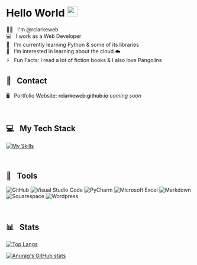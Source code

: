 # Hello World <img src="https://media.giphy.com/media/hvRJCLFzcasrR4ia7z/giphy.gif" width="28">

:woman_technologist: &nbsp; I'm @rclarkeweb  
:computer: &nbsp; I work as a Web Developer  
:seedling: &nbsp; I'm currently learning Python & some of its libraries  
:eyes: &nbsp; I’m interested in learning about the cloud :cloud:  
:zap: &nbsp; Fun Facts: I read a lot of fiction books & I also love Pangolins
<br/>

## :postbox: &nbsp; Contact
:desktop_computer: &nbsp; Portfolio Website: ~~rclarkeweb.github.io~~ *coming soon*  

<br/>

## 💻 &nbsp; My Tech Stack
[![My Skills](https://skillicons.dev/icons?i=js,html,css,sass,tailwind,bootstrap,mysql,git,python,bash&perline=10)](https://skillicons.dev)  

<br/>

## 🧰 &nbsp; Tools
![GitHub](https://camo.githubusercontent.com/cca71357fe98ec5f8cd6ebab9044ad2901f4b64ebda379ac81608ed9f1caa1a0/68747470733a2f2f696d672e736869656c64732e696f2f7374617469632f76313f7374796c653d666f722d7468652d6261646765266d6573736167653d47697448756226636f6c6f723d313831373137266c6f676f3d476974487562266c6f676f436f6c6f723d464646464646266c6162656c3d) ![Visual Studio Code](https://img.shields.io/badge/Visual%20Studio%20Code-0078d7.svg?style=for-the-badge&logo=visual-studio-code&logoColor=white) ![PyCharm](https://img.shields.io/badge/pycharm-%23000000.svg?style=for-the-badge&logo=pycharm&logoColor=white) ![Microsoft Excel](https://img.shields.io/badge/Microsoft_Excel-217346?style=for-the-badge&logo=microsoft-excel&logoColor=white) ![Markdown](https://img.shields.io/badge/markdown-%23000000.svg?style=for-the-badge&logo=markdown&logoColor=white) ![Squarespace](https://camo.githubusercontent.com/ae377087036c11041fe207eecab3a1c2588ad9d4d27768a2d2ab73c4341907f5/68747470733a2f2f696d672e736869656c64732e696f2f7374617469632f76313f7374796c653d666f722d7468652d6261646765266d6573736167653d537175617265737061636526636f6c6f723d303030303030266c6f676f3d5371756172657370616365266c6f676f436f6c6f723d464646464646266c6162656c3d) ![Wordpress](https://camo.githubusercontent.com/2943f0d0ea94547e106bc8d4f6208186d826c30ce4526b1d617b3ba5482ec38f/68747470733a2f2f696d672e736869656c64732e696f2f7374617469632f76313f7374796c653d666f722d7468652d6261646765266d6573736167653d576f7264507265737326636f6c6f723d323137353942266c6f676f3d576f72645072657373266c6f676f436f6c6f723d464646464646266c6162656c3d)    

<br/>

## 📊 &nbsp; Stats

[![Top Langs](https://github-readme-stats.vercel.app/api/top-langs/?username=rclarkeweb&theme=swift&hide_progress=true&langs_count=6)](https://github.com/anuraghazra/github-readme-stats)    

[![Anurag's GitHub stats](https://github-readme-stats.vercel.app/api?username=rclarkeweb&theme=swift&show_icons=true)](https://github.com/anuraghazra/github-readme-stats)
